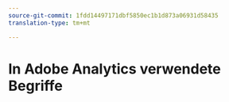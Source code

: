 ```yaml
---
source-git-commit: 1fdd14497171dbf5850ec1b1d873a06931d58435
translation-type: tm+mt

---
```

# In Adobe Analytics verwendete Begriffe

